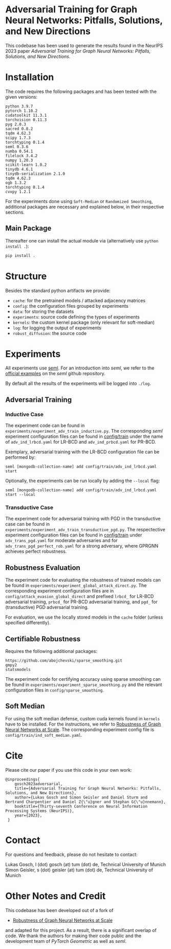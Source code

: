 # Adversarial Training for Graph Neural Networks: Pitfalls, Solutions, and New Directions

This codebase has been used to generate the results found in the NeurIPS 2023 paper *Adversarial Training for Graph Neural Networks: Pitfalls, Solutions, and New Directions*.

# Installation

The code requires the following packages and has been tested with the given versions:

```
python 3.9.7
pytorch 1.10.2
cudatoolkit 11.3.1
torchvision 0.11.3
pyg 2.0.3
sacred 0.8.2
tqdm 4.62.3
scipy 1.7.3
torchtyping 0.1.4
seml 0.3.6
numba 0.54.1
filelock 3.4.2
numpy 1.20.3
scikit-learn 1.0.2
tinydb 4.6.1
tinydb-serialization 2.1.0
tqdm 4.62.3
ogb 1.3.2
torchtyping 0.1.4
cvxpy 1.2.1
```

For the experiments done using `Soft-Median` or `Randomized Smoothing`, additional packages are necessary and explained below, in their respective sections.

## Main Package 

Thereafter one can install the actual module via (alternatively use `python install .`):
```bash
pip install .
```

# Structure

Besides the standard python artifacts we provide:

- `cache`: for the pretrained models / attacked adjacency matrices
- `config`: the configuration files grouped by experiments
- `data`: for storing the datasets
- `experiments`: source code defining the types of experiments
- `kernels`: the custom kernel package (only relevant for soft-median)
- `log`: for logging the output of experiments
- `robust_diffusion`: the source code

# Experiments

All experiments use [seml](https://github.com/TUM-DAML/seml). For an introduction into *seml*, we refer to the [official examples](https://github.com/TUM-DAML/seml/tree/master/examples) on the *seml* github repository. 

By default all the results of the experiments will be logged into `./log`.

## Adversarial Training

### Inductive Case

The experiment code can be found in `experiments/experiment_adv_train_inductive.py`. The corresponding *seml* experiment configuration files can be found in [config/train](config/train/) under the name of `adv_ind_lrbcd.yaml` for LR-BCD and `adv_ind_prbcd.yaml` for PR-BCD.

Exemplary, adversarial training with the LR-BCD configuration file can be performed by:

```
seml [mongodb-collection-name] add config/train/adv_ind_lrbcd.yaml start
```

Optionally, the experiments can be run locally by adding the `--local` flag:

```
seml [mongodb-collection-name] add config/train/adv_ind_lrbcd.yaml start --local
```

### Transductive Case

The experiment code for adversarial training with PGD in the transductive case can be found in `experiments/experiment_adv_train_transductive_pgd.py`. The respectective experiment configuration files can be found in [config/train](config/train/) under `adv_trans_pgd.yaml` for moderate adversaries and for `adv_trans_pgd_perfect_rob.yaml` for a strong adversary, where GPRGNN achieves perfect robustness.

## Robustness Evaluation

The experiment code for evaluating the robustness of trained models can be found in `experiments/experiment_global_attack_direct.py`. The corresponding experiment configuration files are in `config/attack_evasion_global_direct` and prefixed `lrbcd_` for LR-BCD adversarial training, `prbcd_` for PR-BCD adversarial training, and `pgd_` for (transductive) PGD adversarial training.

For evaluation, we use the locally stored models in the `cache` folder (unless specified differently).

## Certifiable Robustness

Requires the following additional packages:

```
https://github.com/abojchevski/sparse_smoothing.git
gmpy2
statsmodels
```

The experiment code for certifying accuracy using sparse smoothing can be found in `experiments/experiment_sparse_smoothing.py` and the relevant configuration files in `config/sparse_smoothing`.  

## Soft Median

For using the soft median defense, custom cuda kernels found in `kernels` have to be installed. For the instructions, we refer to [Robustness of Graph Neural Networks at Scale](https://github.com/sigeisler/robustness_of_gnns_at_scale). The corresponding experiment config file is `config/train/ind_soft_median.yaml`.

# Cite

Please cite our paper if you use this code in your own work:

```
@inproceedings{
    gosch2023adversarial,
    title={Adversarial Training for Graph Neural Networks: Pitfalls, Solutions, and New Directions},
    author={Lukas Gosch and Simon Geisler and Daniel Sturm and Bertrand Charpentier and Daniel Z{\"u}gner and Stephan G{\"u}nnemann},
    booktitle={Thirty-seventh Conference on Neural Information Processing Systems (NeurIPS)},
    year={2023},
 }
```

# Contact

For questions and feedback, please do not hesitate to contact:

Lukas Gosch, l (dot) gosch (at) tum (dot) de, Technical University of Munich
Simon Geisler, s (dot) geisler (at) tum (dot) de, Technical University of Munich

# Other Notes and Credit

This codebase has been developed out of a fork of 

- [Robustness of Graph Neural Networks at Scale](https://github.com/sigeisler/robustness_of_gnns_at_scale)

and adapted for this project. As a result, there is a significant overlap of code. We thank the authors for making their code public and the development team of *PyTorch Geometric* as well as *seml*.

